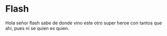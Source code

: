 # Flash
Hola señor flash
sabe de donde vino este otro super heroe
con tantos que ahi, pues ni se quien es quien.
